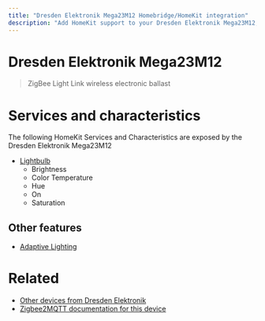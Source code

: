 ```yaml
---
title: "Dresden Elektronik Mega23M12 Homebridge/HomeKit integration"
description: "Add HomeKit support to your Dresden Elektronik Mega23M12, using Homebridge, Zigbee2MQTT and homebridge-z2m."
---
```

<!---
This file has been GENERATED using src/docgen/docgen.ts
DO NOT EDIT THIS FILE MANUALLY!
-->
# Dresden Elektronik Mega23M12
> ZigBee Light Link wireless electronic ballast


# Services and characteristics
The following HomeKit Services and Characteristics are exposed by
the Dresden Elektronik Mega23M12

* [Lightbulb](../../light.md)
  * Brightness
  * Color Temperature
  * Hue
  * On
  * Saturation


## Other features
* [Adaptive Lighting](../../light.md)


# Related
* [Other devices from Dresden Elektronik](../index.md#dresden_elektronik)
* [Zigbee2MQTT documentation for this device](https://www.zigbee2mqtt.io/devices/Mega23M12.html)